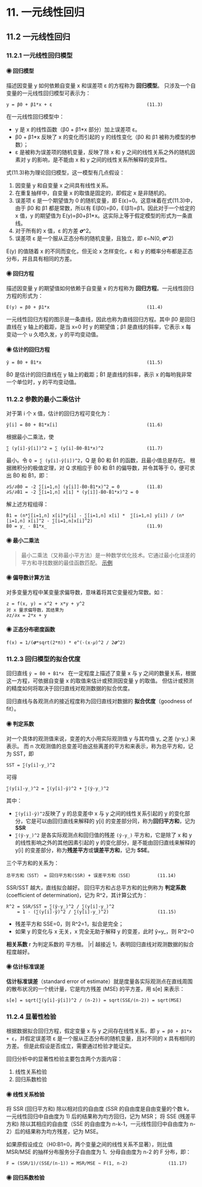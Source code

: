 # 11. 一元线性回归

## 11.2 一元线性回归

### 11.2.1 一元线性回归模型

#### ◉ 回归模型
描述因变量 y 如何依赖自变量 x 和误差项 ɛ 的方程称为 **回归模型**。 只涉及一个自变量的一元线性回归模型可表示为：
```
y = β0 + β1*x + ɛ                                   (11.3)
```
在一元线性回归模型中：
* y 是 x 的线性函数（β0 + β1*x 部分）加上误差项 ɛ。
* β0 + β1*x 反映了 x 的变化而引起的 y 的线性变化（β0 和 β1 被称为模型的参数）；
* ɛ 是被称为误差项的随机变量，反映了除 x 和 y 之间的线性关系之外的随机因素对 y 的影响，是不能由 x 和 y 之间的线性关系所解释的变异性。

式(11.3)称为理论回归模型，这一模型有几点假设：

1. 因变量 y 和自变量 x 之间具有线性关系。
2. 在重复抽样中，自变量 x 的取值是固定的，即假定 x 是非随机的。
3. 误差项 ɛ 是一个期望值为 0 的随机变量，即 E(ɛ)=0。这意味着在式(11.3)中，由于 β0 和 β1 都是常数，所以有 E(β0)=β0，E(β1)=β1。因此对于一个给定的 x 值，y 的期望值为 E(y)=β0+β1*x。这实际上等于假定模型的形式为一条直线。
4. 对于所有的 x 值，ɛ 的方差 𝝈^2。
5. 误差项 ɛ 是一个服从正态分布的随机变量，且独立，即 ɛ~N(0, 𝝈^2)

E(y) 的值随着 x 的不同而变化，但无论 x 怎样变化，ɛ 和 y 的概率分布都是正态分布，并且具有相同的方差。

#### ◉ 回归方程
描述因变量 y 的期望值如何依赖于自变量 x 的方程称为 **回归方程**。一元线性回归方程的形式为：
```
E(y) = β0 + β1*x                                    (11.4)
```
一元线性回归方程的图示是一条直线，因此也称为直线回归方程。其中 β0 是回归直线在 y 轴上的截距，是当 x=0 时 y 的期望值；β1 是直线的斜率，它表示 x 每变动一个 u 久唔久发，y 的平均变动值。

#### ◉ 估计的回归方程
```
ŷ = Ḃ0 + Ḃ1*x                                       (11.5)
```
Ḃ0 是估计的回归直线在 y 轴上的截距；Ḃ1 是直线的斜率，表示 x 的每哟我非常一个单位时，y 的平均变动值。


### 11.2.2 参数的最小二乘估计
对于第 i 个 x 值，估计的回归方程可变化为：
```
ŷ[i] = Ḃ0 + Ḃ1*x[i]                                 (11.6)
```
根据最小二乘法，使
```
∑ (y[i]-ŷ[i])^2 = ∑ (y[i]-Ḃ0-Ḃ1*x)^2                (11.7)
```
最小。令 ```Q = ∑ (y[i]-ŷ[i])^2```，Q 是 Ḃ0 和 Ḃ1 的函数，且最小值总是存在。
根据微积分的极值定理，对 Q 求相应于 Ḃ0 和 Ḃ1 的偏导数，并令其等于 0，便可求出 Ḃ0 和 Ḃ1，即：
```
∂S/∂Ḃ0 = -2 ∑[i=1,n] (y[i]]-Ḃ0-Ḃ1*x)^2 = 0          (11.8)
∂S/∂Ḃ1 = -2 ∑[i=1,n] x[i] * (y[i]]-Ḃ0-Ḃ1*x)^2 = 0
```
解上述方程组得：
```
Ḃ1 = (n*∑[i=1,n] x[i]*y[i] - ∑[i=1,n] x[i] *  ∑[i=1,n] y[i]) / (n*[i=1,n] x[i]^2 - ∑[i=1,n]x[i]^2)
Ḃ0 = y_ - Ḃ1*x_                                     (11.9)
```
#### ◉ 最小二乘法
> 最小二乘法（又称最小平方法）是一种数学优化技术。它通过最小化误差的平方和寻找数据的最佳函数匹配。
[示例](https://zh.wikipedia.org/wiki/%E6%9C%80%E5%B0%8F%E4%BA%8C%E4%B9%98%E6%B3%95#.E7.A4.BA.E4.BE.8B)

#### ◉ 偏导数计算方法
对多变量方程中某变量求偏导数，意味着将其它变量视为常数。如：
```
z = f(x, y) = x^2 + x*y + y^2
对 x 量求偏导数，其结果为
∂z/∂x = 2*x + y
```

#### ◉ 正态分布密度函数
```
f(x) = 1/(𝝈*sqrt(2*π)) * e^(-(x-𝜇)^2 / 2𝝈^2)
```

### 11.2.3 回归模型的拟合优度
回归直线 ```ŷ = Ḃ0 + Ḃ1*x ``` 在一定程度上描述了变量 x 与 y 之间的数量关系，根据这一方程，可依据自变量 x 的取值来估计或预测因变量 y 的取值。
但估计或预测的精度如何将取决于回归直线对观测数据的拟合优度。

回归直线与各观测点的接近程度称为回归直线对数据的 **拟合优度**（goodness of fit）。

#### ◉ 判定系数
对一个具体的观测值来说，变差的大小用实际观测值 y 与其均值 y_ 之差 (y-y_) 来表示。
而 n 次观测值的总变差可由这些离差的平方和来表示，称为总平方和，记为 SST，即
```
SST = ∑(y[i]-y_)^2
```
可得
```
∑(y[i]-y_)^2 = ∑(y[i]-ŷ)^2 + ∑(ŷ-y_)^2
```
其中：
* ```∑(y[i]-ŷ)^2```反映了 y 的总变差中 x 与 y 之间的线性关系引起的 y 的变化部分，它是可以由回归直线来解释的 y[i] 的变差部分同，称为**回归平方和**，记为 **SSR**
* ```∑(ŷ-y_)^2``` 是各实际观测点和回归值的残差 ```(ŷ-y_)``` 平方和，它是除了 x 和 y 的线性影响之外的其他因素引起的 y 的变化部分，是不能由回归直线来解释的 y[i] 的变差部分，称为**残差平方**或**误差平方和**，记为 **SSE**。

三个平方和的关系为：
```
总平方和（SST） = 回归平方和(SSR) + 误差平方和（SSE）         (11.14)
```

SSR/SST 越大，直线拟合越好。
回归平方和占总平方和的比例称为 **判定系数** (coefficient of determination)，记为 R^2，其计算公式为：
```
R^2 = SSR/SST = ∑(ŷ-y_)^2 / ∑(y[i]-y_)^2
    = 1 - (∑(y[i]-ŷ)^2 / ∑(y[i]-y_)^2)                  (11.15)
```

* 残差平方和 SSE=0，则 R^2=1，拟合是完全；
* 如果 y 的变化与 x 无关，x 完全无助于解释 y 的变差，此时 ŷ=y_，则 R^2=0

**相关系数** r 为判定系数的 平方根。
|r| 越接近 1，表明回归直线对观测数据的拟合程度越好。

#### ◉ 估计标准误差
**估计标准误差**（standard error of estimate）就是度量各实际观测点在直线周围的散布状况的一个统计量，它是均方残差 (MSE) 的平方差，用 s[e] 来表示：
```
s[e] = sqrt(∑(y[i]-ŷ[i])^2 / (n-2)) = sqrt(SSE/(n-2)) = sqrt(MSE)
```


### 11.2.4 显著性检验
根据数据拟合回归方程，假定变量 x 与 y 之间存在线性关系，即 ```y = β0 + β1*x + ɛ```，并假定误差项 ɛ 是一个服从正态分布的随机变量，且对不同的 x 具有相同的方差。
但是此假设是否成立，需要通过检验才能证实。

回归分析中的显著性检验主要包含两个方面内容：
1. 线性关系检验
2. 回归系数检验

#### ◉ 线性关系检验
将 SSR (回归平方和) 除以相对应的自由度 (SSR 的自由度是自由变量的个数 k，一元线性回归中自由度为 1) 后的结果称为均方回归，记为 MSR；
将 SSE (残差平方和) 除以其相应的自由度（SSE 的自由度为 n-k-1，一元线性回归中自由度为 n-2）后的结果称为均方残差，记为 MSE。

如果原假设成立（H0:B1=0，两个变量之间的线性关系不显著），则比值 MSR/MSE 的抽样分布服务分子自由度为 1、分母自由度为 n-2 的 F 分布，即：
```
F = (SSR/1)/(SSE/(n-1)) = MSR/MSE ~ F(1, n-2)               (11.17)
```

#### ◉ 回归系数检验

